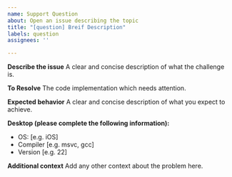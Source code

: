 ```yaml
---
name: Support Question
about: Open an issue describing the topic
title: "[question] Breif Description"
labels: question
assignees: ''

---
```


**Describe the issue**
A clear and concise description of what the challenge is.

**To Resolve**
The code implementation which needs attention.

**Expected behavior**
A clear and concise description of what you expect to achieve.

**Desktop (please complete the following information):**
 - OS: [e.g. iOS]
 - Compiler [e.g. msvc, gcc]
 - Version [e.g. 22]

**Additional context**
Add any other context about the problem here.
